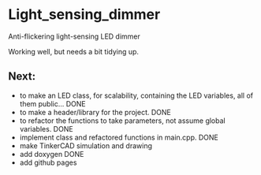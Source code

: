 # Light_sensing_dimmer
Anti-flickering light-sensing LED dimmer

Working well, but needs a bit tidying up.

## Next: 
- to make an LED class, for scalability, containing the LED variables, all of them public... DONE
- to make a header/library for the project. DONE
- to refactor the functions to take parameters, not assume global variables. DONE
- implement class and refactored functions in main.cpp. DONE
- make TinkerCAD simulation and drawing
- add doxygen DONE
- add github pages